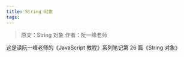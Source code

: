 ```yaml
---
title: String 对象
tags:
---
```


> 原文：String 对象
> 作者：阮一峰老师

这是读阮一峰老师的《JavaScript 教程》系列笔记第 26 篇《String 对象》